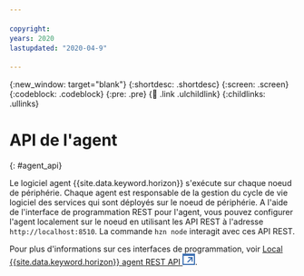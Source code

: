 ```yaml
---

copyright:
years: 2020
lastupdated: "2020-04-9"

---
```


{:new_window: target="blank"}
{:shortdesc: .shortdesc}
{:screen: .screen}
{:codeblock: .codeblock}
{:pre: .pre}
{:child: .link .ulchildlink}
{:childlinks: .ullinks}

# API de l'agent
{: #agent_api}

Le logiciel agent {{site.data.keyword.horizon}} s'exécute sur chaque noeud de périphérie. Chaque agent est responsable de la gestion du cycle de vie logiciel des services qui sont déployés sur le noeud de périphérie. A l'aide de l'interface de programmation REST pour l'agent, vous pouvez configurer l'agent localement sur le noeud en utilisant les API REST à l'adresse `http://localhost:8510`. La commande `hzn node` interagit avec ces API REST.

Pour plus d'informations sur ces interfaces de programmation, voir [Local {{site.data.keyword.horizon}} agent REST API ![S'ouvre dans un nouvel onglet](../../images/icons/launch-glyph.svg "S'ouvre dans un nouvel onglet")](https://github.com/open-horizon/anax/blob/master/doc/api.md).
